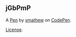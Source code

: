 jGbPmP
------


A [Pen](https://codepen.io/sqrtmat/pen/jGbPmP) by [vmathew](https://codepen.io/sqrtmat) on [CodePen](https://codepen.io).

[License](https://codepen.io/sqrtmat/pen/jGbPmP/license).